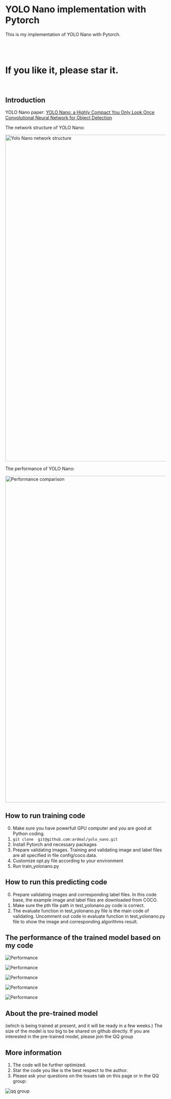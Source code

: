 # YOLO Nano implementation with Pytorch
This is my implementation of YOLO Nano with Pytorch. 

<br /><br />
<H1>  If you like it, please star it. </>
<br /><br />

## Introduction
YOLO Nano paper:
[YOLO Nano: a Highly Compact You Only Look Once Convolutional Neural Network for Object Detection](https://arxiv.org/abs/1910.01271)

The network structure of YOLO Nano:
<p align="left">
<img src="https://github.com/ardeal/yolo_nano/blob/master/yolo_nano_network_structure.PNG" alt="Yolo Nano network structure" width="1024px">
</p>


The performance of YOLO Nano:
<p align="left">
<img src="https://github.com/ardeal/yolo_nano/blob/master/yolonano_vs_tinyyolov2_vs_tinyyolov3.PNG" alt="Performance comparison" width="1024px">
</p>


## How to run training code
0) Make sure you have powerfull GPU computer and you are good at Python coding.
1) ```git clone  git@github.com:ardeal/yolo_nano.git```
2) Install Pytorch and necessary packages
3) Prepare validating images. Training and validating image and label files are all specified in file config/coco.data.
4) Customize opt.py file according to your environment
5) Run train_yolonano.py


## How to run this predicting code
0) Prepare validating images and corresponding label files. In this code base, the example image and label files are downloaded from COCO.
1) Make sure the pth file path in test_yolonano.py code is correct.
2) The evaluate function in test_yolonano.py file is the main code of validating. Uncomment out code in evaluate function in test_yolonano.py file to show the image and corresponding algorithms result.




## The performance of the trained model based on my code
<p align="left" float="left">
<img src="https://github.com/ardeal/yolo_nano/blob/master/image_16.jpg" alt="Performance">
</p>

<p align="left" float="left">
<img src="https://github.com/ardeal/yolo_nano/blob/master/image_23.jpg" alt="Performance">
</p>

<p align="left" float="left">
<img src="https://github.com/ardeal/yolo_nano/blob/master/image_60.jpg" alt="Performance">
</p>

<p align="left" float="left">
<img src="https://github.com/ardeal/yolo_nano/blob/master/image_73.jpg" alt="Performance">
</p>


<p align="left" float="left">
<img src="https://github.com/ardeal/yolo_nano/blob/master/image_81.jpg" alt="Performance">
</p>


## About the pre-trained model
 (which is being trained at present, and it will be ready in a few weeks.)
The size of the model is too big to be shared on github directly.
If you are interested in the pre-trained model, please join the QQ group


## More information
1) The code will be further optimized.
2) Star the code you like is the best respect to the author.
3) Please ask your questions on the Issues tab on this page or in the QQ group:
<img src="https://github.com/ardeal/yolo_nano/blob/master/qq_group.jpg" alt="qq group">






